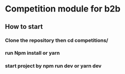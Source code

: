 # Competition module for b2b

## How to start

### Clone the repository then cd competitions/

### run Npm install or yarn

### start project by npm run dev or yarn dev
